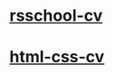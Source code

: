# [rsschool-cv](https://fr3ud.github.io/rsschool-cv/cv)
# [html-css-cv](https://fr3ud.github.io/rsschool-cv)
